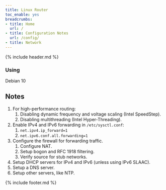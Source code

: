 ```yaml
---
title: Linux Router
toc_enable: yes
breadcrumbs:
- title: Home
  url: /
- title: Configuration Notes
  url: /config/
- title: Network
---
```

{% include header.md %}

### Using
Debian 10

## Notes

1. For high-performance routing:
   1. Disabling dynamic frequency and voltage scaling \(Intel SpeedStep\).
   2. Disabling multithreading \(Intel Hyper-Threading\).
2. Enable IPv4 and IPv6 forwarding in `/etc/sysctl.conf`:
   1. `net.ipv4.ip_forward=1`
   2. `net.ipv6.conf.all.forwarding=1`
3. Configure the firewall for forwarding traffic.
   1. Configure NAT.
   2. Setup bogon and RFC 1918 filtering.
   3. Verify source for stub networks.
4. Setup DHCP servers for IPv4 and IPv6 \(unless using IPv6 SLAAC\).
5. Setup a DNS server.
6. Setup other servers, like NTP.

{% include footer.md %}
